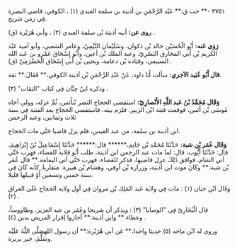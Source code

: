 ٣٧٥١ -** خت ق:** عَبْد الرَّحْمَنِ بن أذينة بن سلمة العبدي (١) ، الكوفي، قاضي البصرة فِي زمن شريح.

**روى عن:** أبيه أذينة بْن سلمة العبدي (٢) ، وأبي هُرَيْرة (ق) .

**رَوَى عَنه:** أَبُو الْحُسَيْن خالد بْن ذكوان، وسُلَيْمان التَّيْمِيّ، وعامر الشعبي، وأبو أمية عَبْد الكريم بْن أَبي المخارق البَصْرِيّ. وعبد الملك بْن أعين، وأَبُو إِسْحَاقَ عَمْرو بن عَبد الله السبيعي، وقتادة بْن دعامة، ويحيى بْن أَبي إِسْحَاق الْحَضْرَمِيّ (ق) .

**قال أَبُو عُبَيد الآجري:** سألت أَبَا داود، عَنْ عَبْدِ الرَّحْمَنِ بْن أذينة الكوفي،** فَقَالَ:** ثقة.

وذكره ابنُ حِبَّان فِي كتاب "الثقات" (٣) .

**وَقَال مُحَمَّدُ بْنُ عَبد اللَّهِ الأَنْصارِيّ:** استقضى الحجاج النضر بْنأَنَس، ثُمَّ عزله، وولي أخاه مُوسَى بْن أَنَس، فوقعت فتنة ابْن الزبير. فلزم بيته، فاستقضي الحجاج بعد الفتنة فِي سنة ثلاث وثمانين، وعبد الرحمن

ابن أذينة بن سلمة، من عبد القيس، فلم يزل قاضيا حَتَّى مات الحجاج.

**وَقَال عُمَر بْن شبة:** حَدَّثَنَا مُحَمَّد بْن حَاتِم،****** قال:****** حَدَّثَنَا إِسْمَاعِيلُ بْنُ إِبْرَاهِيمَ، قال: حَدَّثَنَا أَيُّوب، قال: لما مات عبد الرحمن ابن أذينة، طلب أَبُو قلابة للقضاء، فهرب حَتَّى أتي الشام، فوافق ذَلِكَ عزل قاضيها، فذكر للقضاء، فهرب حَتَّى أتى اليمامة.** قال عُمَر بْن شبة:** وكَانَ موت ابن أذينة، وزرارة بْن أوفي، وهشام بْن هبيرة. متقاربا. كأنه كَانَ فِي سنة خمس وتسعين أَوْ قبيلها قليلا.

وَقَال ابْن حبان (١) : مات فِي ولاية عَبد المَلِك بْن مروان فِي أول ولاية الحجاج عَلَى العراق (٢) .

قال الْبُخَارِيّ فِي "الوصايا" (٣) : ويذكر أن شريحا وعُمَر بن عبد العزيز، وطاووساً، وعطاء.** وابن أذينة:** أجازوا إقرار المريض بدين (٤) .

وروى له ابْن ماجه (٥) حديثا واحدا،** عَن أبي هُرَيْرة:** أن رسول اللهصَلَّى اللَّهُ عَلَيْه وسَلَّمَ، خير بريرة.